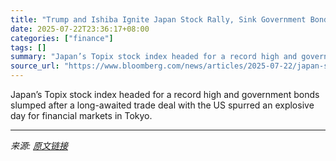```yaml
---
title: "Trump and Ishiba Ignite Japan Stock Rally, Sink Government Bonds"
date: 2025-07-22T23:36:17+08:00
categories: ["finance"]
tags: []
summary: "Japan’s Topix stock index headed for a record high and government bonds slumped after a long-awaited trade deal with the US spurred an explosive day for financial markets in Tokyo."
source_url: "https://www.bloomberg.com/news/articles/2025-07-22/japan-s-shares-set-to-rise-after-trump-announces-trade-deal"
---
```


Japan’s Topix stock index headed for a record high and government bonds slumped after a long-awaited trade deal with the US spurred an explosive day for financial markets in Tokyo.

---

*来源: [原文链接](https://www.bloomberg.com/news/articles/2025-07-22/japan-s-shares-set-to-rise-after-trump-announces-trade-deal)*
